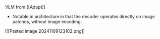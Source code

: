 VLM from [[Adept]]
- Notable in architecture in that the decoder operates directly on image patches, without image encoding.


![[Pasted image 20241109123102.png]]